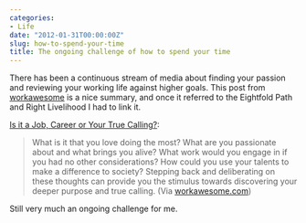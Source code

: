```yaml
---
categories:
- Life
date: "2012-01-31T00:00:00Z"
slug: how-to-spend-your-time
title: The ongoing challenge of how to spend your time
---
```

There has been a continuous stream of media about finding your passion and reviewing your working life against higher goals. This post from [workawesome][workawesome] is a nice summary, and once it referred to the Eightfold Path and Right Livelihood I had to link it.

[Is it a Job, Career or Your True Calling?][workawesome 2]:

> What is it that you love doing the most? What are you passionate about and what brings you alive? What work would you engage in if you had no other considerations? How could you use your talents to make a difference to society? Stepping back and deliberating on these thoughts can provide you the stimulus towards discovering your deeper purpose and true calling.
(Via [workawesome.com][workawesome])

Still very much an ongoing challenge for me.

[workawesome]: http://workawesome.com/
[workawesome 2]: http://workawesome.com/career/true-calling/
